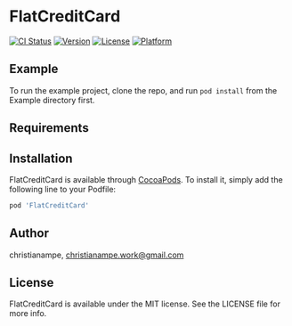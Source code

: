 # FlatCreditCard

[![CI Status](https://img.shields.io/travis/christianampe/FlatCreditCard.svg?style=flat)](https://travis-ci.org/christianampe/FlatCreditCard)
[![Version](https://img.shields.io/cocoapods/v/FlatCreditCard.svg?style=flat)](https://cocoapods.org/pods/FlatCreditCard)
[![License](https://img.shields.io/cocoapods/l/FlatCreditCard.svg?style=flat)](https://cocoapods.org/pods/FlatCreditCard)
[![Platform](https://img.shields.io/cocoapods/p/FlatCreditCard.svg?style=flat)](https://cocoapods.org/pods/FlatCreditCard)

## Example

To run the example project, clone the repo, and run `pod install` from the Example directory first.

## Requirements

## Installation

FlatCreditCard is available through [CocoaPods](https://cocoapods.org). To install
it, simply add the following line to your Podfile:

```ruby
pod 'FlatCreditCard'
```

## Author

christianampe, christianampe.work@gmail.com

## License

FlatCreditCard is available under the MIT license. See the LICENSE file for more info.

